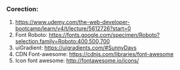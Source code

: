 




### Corection:

1. https://www.udemy.com/the-web-developer-bootcamp/learn/v4/t/lecture/5612726?start=0
2. Font Roboto: https://fonts.google.com/specimen/Roboto?selection.family=Roboto:400,500,700
3. uiGradient: https://uigradients.com/#SunnyDays
4. CDN Font-awesome: https://cdnjs.com/libraries/font-awesome
5. Icon font awesome: http://fontawesome.io/icons/